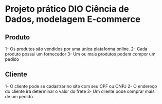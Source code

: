 # Projeto prático DIO Ciência de Dados, modelagem E-commerce

## Produto
1- Os produtos são vendidos por uma única plataforma online.
2- Cada produto possui um fornecedor
3- Um ou mais produtos podem compor um pedido

## Cliente
1- O cliente pode se cadastrar no site com seu CPF ou CNPJ
2- O endereço do cliente irá determinar o valor do frete
3- Um cliente pode comprar mais de um pedido




